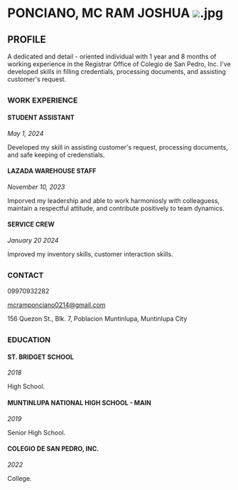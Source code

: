  <h1>
PONCIANO, MC RAM JOSHUA <image src=<!
>.jpg 


<h2>
PROFILE
</h2>
A dedicated and detail - oriented individual with 1 year and 8 months of working experience in the Registrar Office of Colegio de San Pedro, Inc. I've developed skills in filling credentials, processing documents, and assisting customer's request.

<body>

<h2>
</h2>
<h3>
WORK EXPERIENCE
</h3>
<h4>STUDENT ASSISTANT</h4>
<i>May 1, 2024</i>
<p>Developed my skill in assisting customer's request, processing documents, and safe keeping of credenstials.<p>
<h4>LAZADA WAREHOUSE STAFF</h4>
<i>November 10, 2023</i>
<p>Imporved my leadership and able to work harmoniosly with colleaguess, maintain a respectful attitude, and contribute positively to team dynamics.<p>
  <h4>SERVICE CREW</h4>
<i>January 20 2024</i>
<p>Improved my inventory skills, customer interaction skills.<p>
<body>


  
<h2>
</h2>
<h3>
CONTACT
</h3>

<body>

09970932282

mcramponciano0214@gmail.com


156 Quezon St., Blk. 7, Poblacion Muntinlupa, Muntinlupa City


<h2>
</h2>
<h3>
EDUCATION
</h3>
<h4>ST. BRIDGET SCHOOL</h4>
<i>2018</i>
<p>High School.<p>

<h4>MUNTINLUPA NATIONAL HIGH SCHOOL - MAIN</h4>
<i>2019</i>
<p>Senior High School.<p>

<h4>COLEGIO DE SAN PEDRO, INC.</h4>
<i>2022</i>
<p>College.<p>







